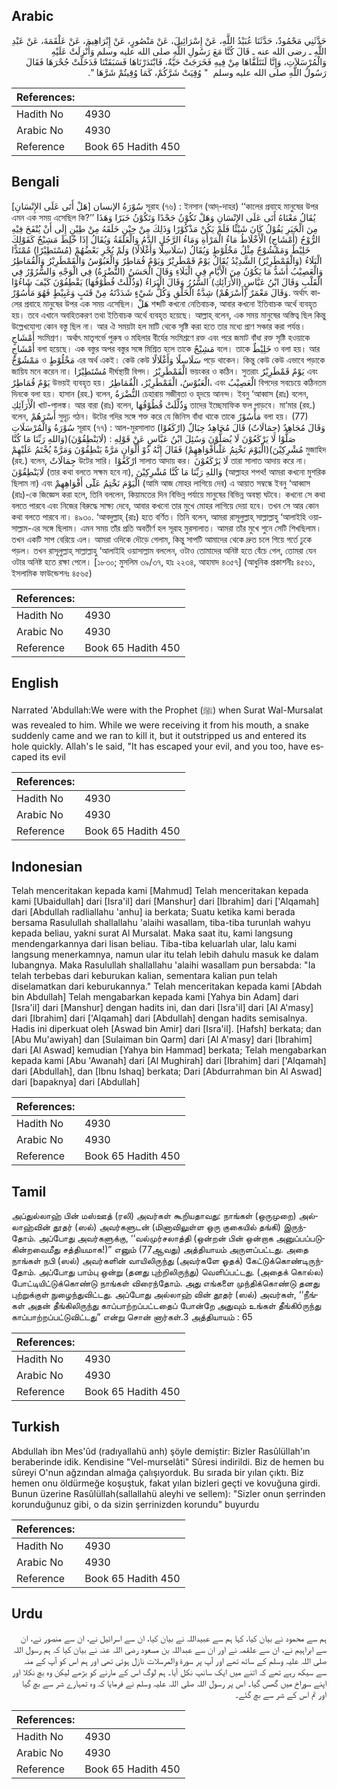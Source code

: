 ## Arabic


<div dir="rtl" lang="ar" style={{fontSize:'larger',backgroundColor:'#f8f9fa',padding:20}}>
حَدَّثَنِي مَحْمُودٌ، حَدَّثَنَا عُبَيْدُ اللَّهِ، عَنْ إِسْرَائِيلَ، عَنْ مَنْصُورٍ، عَنْ إِبْرَاهِيمَ، عَنْ عَلْقَمَةَ، عَنْ عَبْدِ اللَّهِ ـ رضى الله عنه ـ قَالَ كُنَّا مَعَ رَسُولِ اللَّهِ صلى الله عليه وسلم وَأُنْزِلَتْ عَلَيْهِ وَالْمُرْسَلاَتِ، وَإِنَّا لَنَتَلَقَّاهَا مِنْ فِيهِ فَخَرَجَتْ حَيَّةٌ، فَابْتَدَرْنَاهَا فَسَبَقَتْنَا فَدَخَلَتْ جُحْرَهَا فَقَالَ رَسُولُ اللَّهِ صلى الله عليه وسلم ‏ "‏ وُقِيَتْ شَرَّكُمْ، كَمَا وُقِيتُمْ شَرَّهَا ‏"‏‏.‏
</div>
<div style={{backgroundColor:'#f8f9fa',padding:20, marginBottom: 10}}><table> <thead> <tr> <th>References:</th> <th></th> </tr> </thead> <tbody><tr><td>Hadith No</td><td>4930</td></tr><tr><td>Arabic No</td><td>4930</td></tr><tr><td>Reference</td><td>Book 65 Hadith 450</td></tr></tbody></table></div>

## Bengali


<div dir="ltr" lang="bn" style={{fontSize:'larger',backgroundColor:'#f8f9fa',padding:20}}>
سُوْرَةُ الإنسان [هَلْ أَتَى عَلَى الإِنْسَانِ] সূরাহ (৭৬) : ইনসান (আদ্-দাহর) ‘‘কালের প্রবাহে মানুষের উপর এমন এক সময় এসেছিল কি?’’ يُقَالُ مَعْنَاهُ أَتَى عَلَى الإِنْسَانِ وَهَلْ تَكُوْنُ جَحْدًا وَتَكُوْنُ خَبَرًا وَهَذَا مِنَ الْخَبَرِ يَقُوْلُ كَانَ شَيْئًا فَلَمْ يَكُنْ مَذْكُوْرًا وَذَلِكَ مِنْ حِيْنِ خَلَقَهُ مِنْ طِيْنٍ إِلَى أَنْ يُنْفَخَ فِيْهِ الرُّوْحُ (أَمْشَاجٍ) الْأَخْلَاطُ مَاءُ الْمَرْأَةِ وَمَاءُ الرَّجُلِ الدَّمُ وَالْعَلَقَةُ وَيُقَالُ إِذَا خُلِطَ مَشِيْجٌ كَقَوْلِكَ خَلِيْطٌ وَمَمْشُوْجٌ مِثْلُ مَخْلُوْطٍ وَيُقَالُ (سَلَاسِلًا وَأَغْلَالًا) وَلَمْ يُجْرِ بَعْضُهُمْ (مُسْتَطِيْرًا) مُمْتَدًّا الْبَلَاءُ (وَالْقَمْطَرِيْرُ) الشَّدِيْدُ يُقَالُ يَوْمٌ قَمْطَرِيْرٌ وَيَوْمٌ قُمَاطِرٌ وَالْعَبُوْسُ وَالْقَمْطَرِيْرُ وَالْقُمَاطِرُ وَالْعَصِيْبُ أَشَدُّ مَا يَكُوْنُ مِنَ الْأَيَّامِ فِي الْبَلَاءِ وَقَالَ الْحَسَنُ (النُّضْرَةُ) فِي الْوَجْهِ وَالسُّرُوْرُ فِي الْقَلْبِ وَقَالَ ابْنُ عَبَّاسٍ (الأَرَآئِكِ) السُّرُرُ وَقَالَ الْبَرَاءُ (وَذُلِّلَتْ قُطُوْفُهَا) يَقْطِفُوْنَ كَيْفَ شَاءُوْا وَقَالَ مَعْمَرٌ (أَسْرَهُمْ) شِدَّةُ الْخَلْقِ وَكُلُّ شَيْءٍ شَدَدْتَهُ مِنْ قَتَبٍ وَغَبِيْطٍ فَهُوَ مَأْسُوْرٌ. অর্থাৎ কালের প্রবাহে মানুষের উপর এক সময় এসেছিল। هَلْ শব্দটি কখনো নেতিবাচক, আবার কখনো ইতিবাচক অর্থে ব্যবহৃত হয়। তবে এখানে অবহিতকরণ তথা ইতিবাচক অর্থে ব্যবহৃত হয়েছে। আল্লাহ্ বলেন, এক সময় মানুষের অস্তিত্ব ছিল কিন্তু উল্লেখযোগ্য কোন বস্তু ছিল না। আর ঐ সময়টা হল মাটি থেকে সৃষ্টি করা হতে তার মধ্যে প্রাণ সঞ্চার করা পর্যন্ত। أَمْشَاجٍ সংমিশ্রণ। অর্থাৎ মাতৃগর্ভে পুরুষ ও মহিলার বীর্যের সংমিশ্রণে রক্ত এবং পরে জমাট বাঁধা রক্ত সৃষ্টি হওয়াকে أَمْشَاجٍ বলা হয়েছে। এক বস্তুর অপর বস্তুর সঙ্গে মিশ্রিত হলে তাকে مَشِيْجٌ বলে। তাকে خَلِيْطٌ ও বলা হয়। আর مَمْشُوْجٌ ও مَخْلُوْطٍ এর অর্থ একই। কেউ কেউ سَلَاسِلًا وَأَغْلَالًا পড়ে থাকেন। কিন্তু কেউ কেউ এভাবে পড়াকে জায়িয মনে করেন না। مُسْتَطِيْرًا দীর্ঘস্থায়ী বিপদ। الْقَمْطَرِيْرُ ভয়ংকর ও কঠিন। সুতরাং يَوْمٌ قَمْطَرِيْرٌ এবং يَوْمٌ قُمَاطِرٌ উভয়ই ব্যবহৃত হয়। الْعَبُوْسُ، الْقَمْطَرِيْرُ، الْقُمَاطِرُ، এবং الْعَصِيْبُ বিপদের সবচেয়ে কঠিনতম দিনকে বলা হয়। হাসান (রহ.) বলেন, النُّضْرَةُ চেহারায় সজীবতা ও হৃদয়ে আনন্দ। ইবনু ‘আব্বাস (রাঃ) বলেন, الْأَرَآئِكِ খাট-পালঙ্ক। আর বারা (রাঃ) বলেন, وَذُلِّلَتْ قُطُوْفُهَا তাদের ইচ্ছেমাফিক ফল পাড়বে। মা‘মার (রহ.) বলেন, أَسْرَهُمْ সুদৃঢ় গঠন। উটের গদির সঙ্গে শক্ত করে যে জিনিস বাঁধা থাকে তাকে مَأْسُوْرٌ বলা হয়। (77) سُوْرَةُ وَالْمُرْسَلَاتِ সূরাহ (৭৭) : আল-মুরসালাত وَقَالَ مُجَاهِدٌ (جِمَالَاتٌ) قَالَ مُجَاهِدٌ حِبَالٌ (ارْكَعُوْا) صَلُّوْا لَا يَرْكَعُوْنَ لَا يُصَلُّوْنَ وَسُئِلَ ابْنُ عَبَّاسٍ عَنْ قَوْلِهِ : (لَايَنْطِقُوْنَ)(وَاللهِ رَبِّنَا مَا كُنَّا مُشْرِكِيْنَ)(الْيَوْمَ نَخْتِمُ عَلٰٓىأَفْوَاهِهِمْ) فَقَالَ إِنَّهُ ذُوْ أَلْوَانٍ مَرَّةً يَنْطِقُوْنَ وَمَرَّةً يُخْتَمُ عَلَيْهِمْ মুজাহিদ (রহ.) বলেন, جِمَالَاتٌ উটের সারি। ارْكَعُوْا সালাত আদায় কর। لَا يَرْكَعُوْنَ তারা সালাত আদায় করে না। لَايَنْطِقُوْنَ (তার কথা বলতে সক্ষম হবে না), وَاللهِ رَبِّنَا مَا كُنَّا مُشْرِكِيْنَ (আল্লাহর শপথ! আমরা কখনো মুশরিক ছিলাম না) এবং الْيَوْمَ نَخْتِمُ عَلٓٓى أَفْوَاهِهِمْ (আমি আজ মোহর লাগিয়ে দেব) এ আয়াত সম্বন্ধে ইবনু ‘আব্বাস (রাঃ)-কে জিজ্ঞেস করা হলে, তিনি বললেন, কিয়ামতের দিন বিভিন্ন পর্যায়ে মানুষের বিভিন্ন অবস্থা ঘটবে। কখনো সে কথা বলতে পারবে এবং নিজের বিরুদ্ধে সাক্ষ্য দেবে, আবার কখনো তার মুখে মোহর লাগিয়ে দেয়া হবে। তখন সে আর কোন কথা বলতে পারবে না। ৪৯৩০. ‘আবদুল্লাহ্ (রাঃ) হতে বর্ণিত। তিনি বলেন, আমরা রাসূলুল্লাহ্ সাল্লাল্লাহু ‘আলাইহি ওয়াসাল্লাম-এর সঙ্গে ছিলাম। এমন সময় তাঁর প্রতি অবতীর্ণ হল সূরাহ মুরসালাত। আমরা তাঁর মুখে শুনে সেটি শিখছিলাম। তখন একটি সাপ বেরিয়ে এল। আমরা ওদিকে দৌড়ে গেলাম, কিন্তু সাপটি আমাদের থেকে দ্রুত চলে গিয়ে গর্তে ঢুকে পড়ল। তখন রাসূলুল্লাহ্ সাল্লাল্লাহু ‘আলাইহি ওয়াসাল্লাম বললেন, ওটাও তোমাদের অনিষ্ট হতে বেঁচে গেল, তোমরা যেন ওটার অনিষ্ট হতে রক্ষা পেলে। [১৮৩০; মুসলিম ৩৯/৩৭, হাঃ ২২৩৪, আহমাদ ৪৩৫৭] (আধুনিক প্রকাশনীঃ ৪৫৬১, ইসলামিক ফাউন্ডেশনঃ ৪৫৬৫)
</div>
<div style={{backgroundColor:'#f8f9fa',padding:20, marginBottom: 10}}><table> <thead> <tr> <th>References:</th> <th></th> </tr> </thead> <tbody><tr><td>Hadith No</td><td>4930</td></tr><tr><td>Arabic No</td><td>4930</td></tr><tr><td>Reference</td><td>Book 65 Hadith 450</td></tr></tbody></table></div>

## English


<div dir="ltr" lang="en" style={{fontSize:'larger',backgroundColor:'#f8f9fa',padding:20}}>
Narrated 'Abdullah:We were with the Prophet (ﷺ) when Surat Wal-Mursalat was revealed to him. While we were receiving it from his mouth, a snake suddenly came and we ran to kill it, but it outstripped us and entered its hole quickly. Allah's le said, "It has escaped your evil, and you too, have escaped its evil
</div>
<div style={{backgroundColor:'#f8f9fa',padding:20, marginBottom: 10}}><table> <thead> <tr> <th>References:</th> <th></th> </tr> </thead> <tbody><tr><td>Hadith No</td><td>4930</td></tr><tr><td>Arabic No</td><td>4930</td></tr><tr><td>Reference</td><td>Book 65 Hadith 450</td></tr></tbody></table></div>

## Indonesian


<div dir="ltr" lang="id" style={{fontSize:'larger',backgroundColor:'#f8f9fa',padding:20}}>
Telah menceritakan kepada kami [Mahmud] Telah menceritakan kepada kami [Ubaidullah] dari [Isra'il] dari [Manshur] dari [Ibrahim] dari ['Alqamah] dari [Abdullah radliallahu 'anhu] ia berkata; Suatu ketika kami berada bersama Rasulullah shallallahu 'alaihi wasallam, tiba-tiba turunlah wahyu kepada beliau, yakni surat Al Mursalat. Maka saat itu, kami langsung mendengarkannya dari lisan beliau. Tiba-tiba keluarlah ular, lalu kami langsung menerkamnya, namun ular itu telah lebih dahulu masuk ke dalam lubangnya. Maka Rasulullah shallallahu 'alaihi wasallam pun bersabda: "Ia telah terbebas dari keburukan kalian, sementara kalian pun telah diselamatkan dari keburukannya." Telah menceritakan kepada kami [Abdah bin Abdullah] Telah mengabarkan kepada kami [Yahya bin Adam] dari [Isra'il] dari [Manshur] dengan hadits ini, dan dari [Isra'il] dari [Al A'masy] dari [Ibrahim] dari ['Alqamah] dari [Abdullah] dengan hadits semisalnya. Hadis ini diperkuat oleh [Aswad bin Amir] dari [Isra'il]. [Hafsh] berkata; dan [Abu Mu'awiyah] dan [Sulaiman bin Qarm] dari [Al A'masy] dari [Ibrahim] dari [Al Aswad] kemudian [Yahya bin Hammad] berkata; Telah mengabarkan kepada kami [Abu 'Awanah] dari [Al Mughirah] dari [Ibrahim] dari ['Alqamah] dari [Abdullah], dan [Ibnu Ishaq] berkata; Dari [Abdurrahman bin Al Aswad] dari [bapaknya] dari [Abdullah]
</div>
<div style={{backgroundColor:'#f8f9fa',padding:20, marginBottom: 10}}><table> <thead> <tr> <th>References:</th> <th></th> </tr> </thead> <tbody><tr><td>Hadith No</td><td>4930</td></tr><tr><td>Arabic No</td><td>4930</td></tr><tr><td>Reference</td><td>Book 65 Hadith 450</td></tr></tbody></table></div>

## Tamil


<div dir="ltr" lang="ta" style={{fontSize:'larger',backgroundColor:'#f8f9fa',padding:20}}>
அப்துல்லாஹ் பின் மஸ்ஊத் (ரலி) அவர்கள் கூறியதாவது: நாங்கள் (ஒருமுறை) அல்லாஹ்வின் தூதர் (ஸல்) அவர்களுடன் (மினாவிலுள்ள ஒரு குகையில் தங்கி) இருந்தோம். அப்போது அவர்களுக்கு, ‘‘வல்முர்சலாத்தி (ஒன்றன் பின் ஒன்றாக அனுப்பப்படுகின்றவைமீது சத்தியமாக!)” எனும் (77ஆவது) அத்தியாயம் அருளப்பட்டது. அதை நாங்கள் நபி (ஸல்) அவர்களின் வாயிலிருந்து (அவர்களே ஓதக்) கேட்டுக்கொண்டிருந்தோம். அப்போது பாம்பு ஒன்று (தனது புற்றிலிருந்து) வெளிப்பட்டது. (அதைக் கொல்ல) போட்டியிட்டுக்கொண்டு நாங்கள் விரைந்தோம். அது எங்களை முந்திக்கொண்டு தனது புற்றுக்குள் நுழைந்துவிட்டது. அப்போது அல்லாஹ் வின் தூதர் (ஸல்) அவர்கள், ‘‘நீங்கள் அதன் தீங்கிலிருந்து காப்பாற்றப்பட்டதைப் போன்றே அதுவும் உங்கள் தீங்கிóருந்து காப்பாற்றப்பட்டுவிட்டது” என்று சொன் னார்கள்.3 அத்தியாயம் : 65
</div>
<div style={{backgroundColor:'#f8f9fa',padding:20, marginBottom: 10}}><table> <thead> <tr> <th>References:</th> <th></th> </tr> </thead> <tbody><tr><td>Hadith No</td><td>4930</td></tr><tr><td>Arabic No</td><td>4930</td></tr><tr><td>Reference</td><td>Book 65 Hadith 450</td></tr></tbody></table></div>

## Turkish


<div dir="ltr" lang="tr" style={{fontSize:'larger',backgroundColor:'#f8f9fa',padding:20}}>
Abdullah ibn Mes'ûd (radıyallahü anh) şöyle demiştir: Bizler Rasûlüllah'ın beraberinde idik. Kendisine "Vel-murselâti" Sûresi indirildi. Biz de hemen bu sûreyi O'nun ağzından almağa çalışıyorduk. Bu sırada bir yılan çıktı. Biz hemen onu öldürmeğe koşuştuk, fakat yılan bizleri geçti ve kovuğuna girdi. Bunun üzerine Rasûlüllah(sallallahü aleyhi ve sellem): "Sizler onun şerrinden korunduğunuz gibi, o da sizin şerrinizden korundu" buyurdu
</div>
<div style={{backgroundColor:'#f8f9fa',padding:20, marginBottom: 10}}><table> <thead> <tr> <th>References:</th> <th></th> </tr> </thead> <tbody><tr><td>Hadith No</td><td>4930</td></tr><tr><td>Arabic No</td><td>4930</td></tr><tr><td>Reference</td><td>Book 65 Hadith 450</td></tr></tbody></table></div>

## Urdu


<div dir="rtl" lang="ur" style={{fontSize:'larger',backgroundColor:'#f8f9fa',padding:20}}>
ہم سے محمود نے بیان کیا، کہا ہم سے عبیداللہ نے بیان کیا، ان سے اسرائیل نے، ان سے منصور نے، ان سے ابراہیم نے، ان سے علقمہ نے اور ان سے عبداللہ بن مسعود رضی اللہ عنہ نے بیان کیا کہ ہم رسول اللہ صلی اللہ علیہ وسلم کے ساتھ تھے اور آپ پر سورۃ والمرسلات نازل ہوئی تھی اور ہم اس کو آپ کے منہ سے سیکھ رہے تھے کہ اتنے میں ایک سانپ نکل آیا۔ ہم لوگ اس کے مارنے کو بڑھے لیکن وہ بچ نکلا اور اپنے سوراخ میں گھس گیا۔ اس پر رسول اللہ صلی اللہ علیہ وسلم نے فرمایا کہ وہ تمہارے شر سے بچ گیا اور تم اس کے شر سے بچ گئے۔
</div>
<div style={{backgroundColor:'#f8f9fa',padding:20, marginBottom: 10}}><table> <thead> <tr> <th>References:</th> <th></th> </tr> </thead> <tbody><tr><td>Hadith No</td><td>4930</td></tr><tr><td>Arabic No</td><td>4930</td></tr><tr><td>Reference</td><td>Book 65 Hadith 450</td></tr></tbody></table></div>